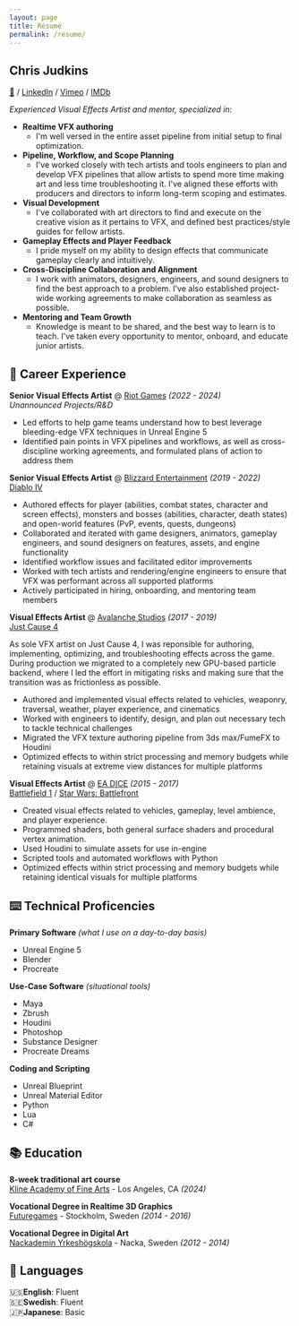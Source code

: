 ```yaml
---
layout: page
title: Résumé
permalink: /resume/
---
```


## Chris Judkins

[📩](mailto:mail@cjudkins.com) / [LinkedIn](https://www.linkedin.com/in/chrisjudkins) / [Vimeo](https://www.vimeo.com/chrisjudkins) / [IMDb](https://www.imdb.com/name/nm9874493/)

*Experienced Visual Effects Artist and mentor, specialized in:*

- **Realtime VFX authoring**
	- I'm well versed in the entire asset pipeline from initial setup to final optimization.
- **Pipeline, Workflow, and Scope Planning**
	- I've worked closely with tech artists and tools engineers to plan and develop VFX pipelines that allow artists to spend more time making art and less time troubleshooting it. I've aligned these efforts with producers and directors to inform long-term scoping and estimates.
- **Visual Development**
	- I've collaborated with art directors to find and execute on the creative vision as it pertains to VFX, and defined best practices/style guides for fellow artists.
- **Gameplay Effects and Player Feedback**
	- I pride myself on my ability to design effects that communicate gameplay clearly and intuitively.
- **Cross-Discipline Collaboration and Alignment**
	- I work with animators, designers, engineers, and sound designers to find the best approach to a problem. I've also established project-wide working agreements to make collaboration as seamless as possible.
- **Mentoring and Team Growth**
	- Knowledge is meant to be shared, and the best way to learn is to teach. I've taken every opportunity to mentor, onboard, and educate junior artists.

## 💼 Career Experience 

**Senior Visual Effects Artist** @ [Riot Games](https://www.riotgames.com) *(2022 - 2024)* <br />
*Unannounced Projects/R&D*

- Led efforts to help game teams understand how to best leverage bleeding-edge VFX techniques in Unreal Engine 5  
- Identified pain points in VFX pipelines and workflows, as well as cross-discipline working agreements, and formulated plans of action to address them

**Senior Visual Effects Artist** @ [Blizzard Entertainment](https://www.blizzard.com) *(2019 - 2022)* <br />
[Diablo IV](https://youtu.be/7RdDpqCmjb4?si=QF0jTpBrPsPBNQ4v)

- Authored effects for player (abilities, combat states, character and screen effects), monsters and bosses (abilities, character, death states) and open-world features (PvP, events, quests, dungeons)  
- Collaborated and iterated with game designers, animators, gameplay engineers, and sound designers on features, assets, and engine functionality  
- Identified workflow issues and facilitated editor improvements
- Worked with tech artists and rendering/engine engineers to ensure that VFX was performant across all supported platforms
- Actively participated in hiring, onboarding, and mentoring team members

**Visual Effects Artist** @ [Avalanche Studios](https://www.avalanchestudios.com) *(2017 - 2019)* <br />
[Just Cause 4](https://www.youtube.com/watch?v=Lfek7Kcq16g)

As sole VFX artist on Just Cause 4, I was reponsible for authoring, implementing, optimizing, and troubleshooting effects across the game. During production we migrated to a completely new GPU-based particle backend, where I led the effort in mitigating risks and making sure that the transition was as frictionless as possible. 

- Authored and implemented visual effects related to vehicles, weaponry, traversal, weather, player experience, and cinematics  
- Worked with engineers to identify, design, and plan out necessary tech to tackle technical challenges  
- Migrated the VFX texture authoring pipeline from 3ds max/FumeFX to Houdini  
- Optimized effects to within strict processing and memory budgets while retaining visuals at extreme view distances for multiple platforms

**Visual Effects Artist** @ [EA DICE](https://www.dice.se) *(2015 - 2017)* <br />
[Battlefield 1](https://www.youtube.com/watch?v=c7nRTF2SowQ) / [Star Wars: Battlefront](https://www.youtube.com/watch?v=J48gd0GZGWk)

- Created visual effects related to vehicles, gameplay, level ambience, and player experience.  
- Programmed shaders, both general surface shaders and procedural vertex animation.  
- Used Houdini to simulate assets for use in-engine  
- Scripted tools and automated workflows with Python  
- Optimized effects within strict processing and memory budgets while retaining identical visuals for multiple platforms

## ⌨️ Technical Proficencies

**Primary Software** *(what I use on a day-to-day basis)*

- Unreal Engine 5
- Blender
- Procreate

**Use-Case Software** *(situational tools)*

- Maya
- Zbrush
- Houdini
- Photoshop
- Substance Designer
- Procreate Dreams

**Coding and Scripting**

- Unreal Blueprint
- Unreal Material Editor
- Python
- Lua
- C#

## 📚 Education

**8-week traditional art course** <br />
[Kline Academy of Fine Arts](https://www.klineacademy.com) - Los Angeles, CA *(2024)*

**Vocational Degree in Realtime 3D Graphics** <br />
[Futuregames](https://futuregames.se) - Stockholm, Sweden *(2014 - 2016)*

**Vocational Degree in Digital Art** <br />
[Nackademin Yrkeshögskola](https://nackademin.se) - Nacka, Sweden *(2012 - 2014)*

## 💬 Languages

🇺🇸**English**: Fluent <br />
🇸🇪**Swedish**: Fluent <br />
🇯🇵**Japanese**: Basic <br />
